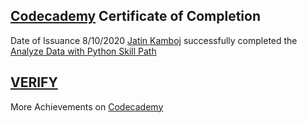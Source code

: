 ## [Codecademy](https://www.codecademy.com/) Certificate of Completion

Date of Issuance 8/10/2020 [Jatin Kamboj](https://www.codecademy.com/profiles/MJK618) successfully completed the [Analyze Data with Python Skill Path](https://www.codecademy.com/learn/paths/analyze-data-with-python)

## [VERIFY](https://www.codecademy.com/profiles/MJK618/certificates/5cacbe7b3709024753e7c3ff)

More Achievements on [Codecademy](https://www.codecademy.com/users/MJK618/achievements) 
